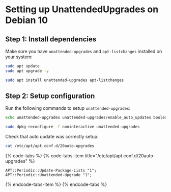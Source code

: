 # Setting up UnattendedUpgrades on Debian 10

## Step 1: Install dependencies

Make sure you have `unattended-upgrades` and `apt-listchanges` installed on your system:

```bash
sudo apt update
sudo apt upgrade -y
```

```bash
sudo apt install unattended-upgrades apt-listchanges
```

## Step 2: Setup configuration

Run the following commands to setup `unattended-upgrades`:

```bash
echo unattended-upgrades unattended-upgrades/enable_auto_updates boolean true | sudo debconf-set-selections
```

```bash
sudo dpkg-reconfigure -f noninteractive unattended-upgrades
```

Check that auto update was correctly setup:

```bash
cat /etc/apt/apt.conf.d/20auto-upgrades
```

{% code-tabs %}
{% code-tabs-item title="/etc/apt/apt.conf.d/20auto-upgrades" %}
```text
APT::Periodic::Update-Package-Lists "1";
APT::Periodic::Unattended-Upgrade "1";
```
{% endcode-tabs-item %}
{% endcode-tabs %}



